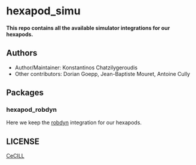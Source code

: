 # hexapod_simu

#### This repo contains all the available simulator integrations for our hexapods.

## Authors

- Author/Maintainer: Konstantinos Chatzilygeroudis
- Other contributors: Dorian Goepp, Jean-Baptiste Mouret, Antoine Cully

## Packages

### hexapod_robdyn

Here we keep the [robdyn] integration for our hexapods.

## LICENSE

[CeCILL]

[CeCILL]: http://www.cecill.info/index.en.html
[robdyn]: https://github.com/resibots/robdyn